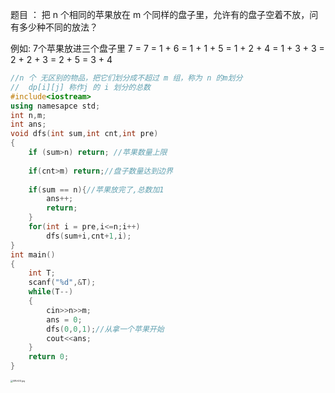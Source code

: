 题目 ： 把 n 个相同的苹果放在 m 个同样的盘子里，允许有的盘子空着不放，问有多少种不同的放法？

例如: 7个苹果放进三个盘子里 7 = 7 = 1 + 6 = 1 + 1 + 5 = 1 + 2 + 4 = 1 + 3 + 3 = 2 + 2 + 3 = 2 + 5 = 3 + 4

```c++
//n 个 无区别的物品，把它们划分成不超过 m 组，称为 n 的m划分
//	dp[i][j] 称作j 的 i 划分的总数
#include<iostream>
using namesapce std;
int n,m;
int ans;
void dfs(int sum,int cnt,int pre)
{
    if (sum>n) return; //苹果数量上限
    
    if(cnt>m) return;//盘子数量达到边界
    
    if(sum == n){//苹果放完了,总数加1
        ans++;
        return;
    }
    for(int i = pre,i<=n;i++)
        dfs(sum+i,cnt+1,i);
}
int main()
{
    int T;
    scanf("%d",&T);
    while(T--)
    {
        cin>>n>>m;
        ans = 0;
        dfs(0,0,1);//从拿一个苹果开始
        cout<<ans;
    }
    return 0;
}
```

<a href="https://imgchr.com/i/08VrDO"><img src="https://s1.ax1x.com/2020/10/03/08VrDO.jpg" alt="08VrDO.jpg" border="0" style="zoom: 25%;" ></a>



